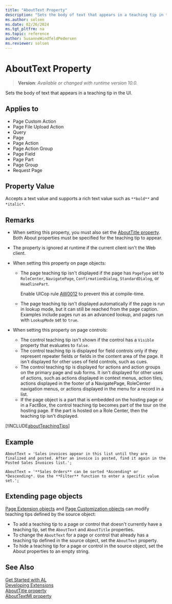 ```yaml
---
title: "AboutText Property"
description: "Sets the body of text that appears in a teaching tip in the UI."
ms.author: solsen
ms.date: 02/26/2024
ms.tgt_pltfrm: na
ms.topic: reference
author: SusanneWindfeldPedersen
ms.reviewer: solsen
---
```

[//]: # (START>DO_NOT_EDIT)
[//]: # (IMPORTANT:Do not edit any of the content between here and the END>DO_NOT_EDIT.)
[//]: # (Any modifications should be made in the .xml files in the ModernDev repo.)
# AboutText Property
> **Version**: _Available or changed with runtime version 10.0._

Sets the body of text that appears in a teaching tip in the UI.

## Applies to
-   Page Custom Action
-   Page File Upload Action
-   Query
-   Page
-   Page Action
-   Page Action Group
-   Page Field
-   Page Part
-   Page Group
-   Request Page

[//]: # (IMPORTANT: END>DO_NOT_EDIT)

## Property Value

Accepts a text value and supports a rich text value such as `**bold**` and `*italic*`.

## Remarks

- When setting this property, you must also set the [AboutTitle property](devenv-abouttitle-property.md). Both About properties must be specified for the teaching tip to appear.
- The property is ignored at runtime if the current client isn't the Web client.
- When setting this property on page objects:  
  - The page teaching tip isn't displayed if the page has `PageType` set to `RoleCenter`, `NavigatePage`, `ConfirmationDialog`, `StandardDialog`, or `HeadlinePart`.
  
    Enable UICop rule [AW0012](../analyzers/uicop-aw0012.md) to prevent this at compile-time. 
  - The page teaching tip isn't displayed automatically if the page is run in lookup mode, but it can still be reached from the page caption. Examples include pages run as an advanced lookup, and pages run with `LookupMode` set to `true`.  

- When setting this property on page controls:  
  - The control teaching tip isn't shown if the control has a `Visible` property that evaluates to `false`. 
  - The control teaching tip is displayed for field controls only if they represent repeater fields or fields in the content area of the page. It isn't displayed for other uses of field controls, such as cues. 
  - The control teaching tip is displayed for actions and action groups on the primary page and sub forms. It isn't displayed for other uses of actions, such as actions displayed in context menus, action tiles, actions displayed in the footer of a NavigatePage, RoleCenter navigation menus, or actions displayed in the menu for a record in a list.
  - If the page object is a part that is embedded on the hosting page or in a FactBox, the control teaching tip becomes part of the tour on the hosting page. If the part is hosted on a Role Center, then the teaching tip isn't displayed. 

[!INCLUDE[aboutTeachingTips](../includes/include-about-teaching-tips.md)]

## Example

```al
AboutText = 'Sales invoices appear in this list until they are finalized and posted. After an invoice is posted, find it again in the Posted Sales Invoices list.';
```

```al
AboutText = '**Sales Orders** can be sorted *Ascending* or *Descending*. Use the **Filter** function to enter a specific value set.';
```

## Extending page objects

[Page Extension objects](../devenv-page-ext-object.md) and [Page Customization objects](../devenv-page-customization-object.md) can modify teaching tips defined by the source object:  

- To add a teaching tip to a page or control that doesn't currently have a teaching tip, set the `AboutText` and `AboutTitle` properties. 
- To change the `AboutText` for a page or control that already has a teaching tip defined in the source object, set the `AboutText` property. 
- To hide a teaching tip for a page or control in the source object, set the About properties to an empty string. 

## See Also

[Get Started with AL](../devenv-get-started.md)  
[Developing Extensions](../devenv-dev-overview.md)  
[AboutTitle property](devenv-abouttitle-property.md)  
[AboutTextMl property](devenv-abouttextml-property.md)